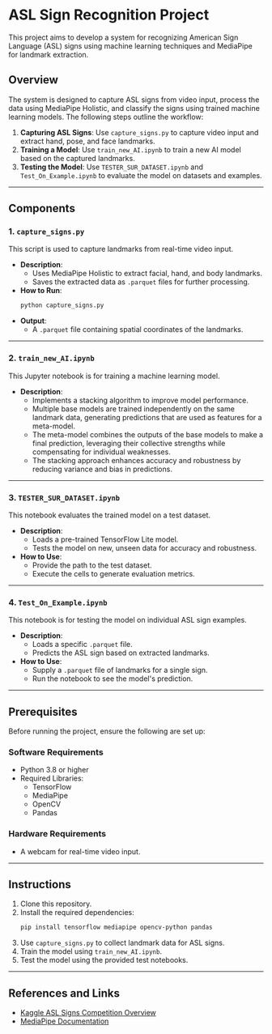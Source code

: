 # ASL Sign Recognition Project

This project aims to develop a system for recognizing American Sign Language (ASL) signs using machine learning techniques and MediaPipe for landmark extraction.

## Overview

The system is designed to capture ASL signs from video input, process the data using MediaPipe Holistic, and classify the signs using trained machine learning models. The following steps outline the workflow:

1. **Capturing ASL Signs**: Use `capture_signs.py` to capture video input and extract hand, pose, and face landmarks.
2. **Training a Model**: Use `train_new_AI.ipynb` to train a new AI model based on the captured landmarks.
3. **Testing the Model**: Use `TESTER_SUR_DATASET.ipynb` and `Test_On_Example.ipynb` to evaluate the model on datasets and examples.

---

## Components

### 1. `capture_signs.py`

This script is used to capture landmarks from real-time video input.

- **Description**:
  - Uses MediaPipe Holistic to extract facial, hand, and body landmarks.
  - Saves the extracted data as `.parquet` files for further processing.
- **How to Run**:
  ```bash
  python capture_signs.py
- **Output**:
  - A `.parquet` file containing spatial coordinates of the landmarks.

---

### 2. `train_new_AI.ipynb`

This Jupyter notebook is for training a machine learning model.

- **Description**:
  - Implements a stacking algorithm to improve model performance. 
  - Multiple base models are trained independently on the same landmark data, generating predictions that are used as features for a meta-model.
  - The meta-model combines the outputs of the base models to make a final prediction, leveraging their collective strengths while compensating for individual weaknesses.
  - The stacking approach enhances accuracy and robustness by reducing variance and bias in predictions.
---

### 3. `TESTER_SUR_DATASET.ipynb`

This notebook evaluates the trained model on a test dataset.

- **Description**:
  - Loads a pre-trained TensorFlow Lite model.
  - Tests the model on new, unseen data for accuracy and robustness.
- **How to Use**:
  - Provide the path to the test dataset.
  - Execute the cells to generate evaluation metrics.

---

### 4. `Test_On_Example.ipynb`

This notebook is for testing the model on individual ASL sign examples.

- **Description**:
  - Loads a specific `.parquet` file.
  - Predicts the ASL sign based on extracted landmarks.
- **How to Use**:
  - Supply a `.parquet` file of landmarks for a single sign.
  - Run the notebook to see the model's prediction.

---

## Prerequisites

Before running the project, ensure the following are set up:

### Software Requirements
- Python 3.8 or higher
- Required Libraries:
  - TensorFlow
  - MediaPipe
  - OpenCV
  - Pandas

### Hardware Requirements
- A webcam for real-time video input.

---

## Instructions

1. Clone this repository.
2. Install the required dependencies:
   ```bash
   pip install tensorflow mediapipe opencv-python pandas
3. Use `capture_signs.py` to collect landmark data for ASL signs.
4. Train the model using `train_new_AI.ipynb`.
5. Test the model using the provided test notebooks.

---


## References and Links

- [Kaggle ASL Signs Competition Overview](https://www.kaggle.com/competitions/asl-signs/overview)
- [MediaPipe Documentation](https://google.github.io/mediapipe/solutions/holistic.html)


